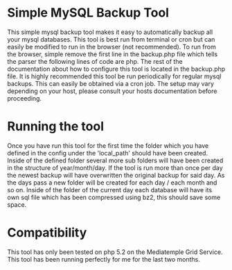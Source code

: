 # Simple MySQL Backup Tool

This simple mysql backup tool makes it easy to automatically backup all your mysql databases. This tool is best run from terminal or cron but can easily be modified to run in the browser (not recommended). To run from the browser, simple remove the first line in the backup.php file which tells the parser the following lines of code are php. The rest of the documentation about how to configure this tool is located in the backup.php file.  It is highly recommended this tool be run periodically for regular mysql backups.  This can easily be obtained via a cron job.  The setup may vary depending on your host, please consult your hosts documentation before proceeding.

# Running the tool

Once you have run this tool for the first time the folder which you have defined in the config under the 'local\_path' should have been created. Inside of the defined folder several more sub folders will have been created in the structure of year/month/day. If the tool is run more than once per day the newest backup will have overwritten the original backup for said day.  As the days pass a new folder will be created for each day / each month and so on. Inside of the folder of the current day each database will have its own sql file which has been compressed using bz2, this should save some space.  

# Compatibility

This tool has only been tested on php 5.2 on the Mediatemple Grid Service. This tool has been running perfectly for me for the last two months.